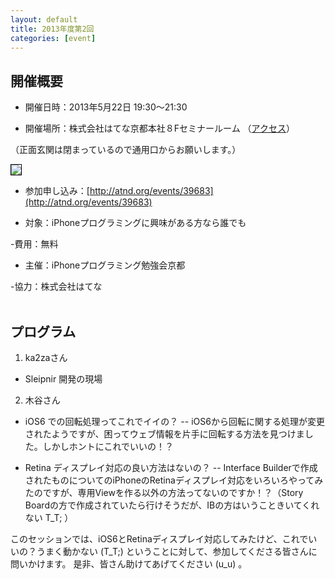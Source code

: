 ```yaml
---
layout: default
title: 2013年度第2回
categories: [event]
---
```


## 開催概要

 - 開催日時：2013年5月22日 19:30〜21:30

 - 開催場所：株式会社はてな京都本社８Fセミナールーム （[アクセス](http://www.hatena.ne.jp/company/location)）

（正面玄関は閉まっているので通用口からお願いします。）

<img style='border:1px solid black' src='http://ylb.jp/hatena_entrance.png' />

 - 参加申し込み：[http://atnd.org/events/39683](http://atnd.org/events/39683) 

 - 対象：iPhoneプログラミングに興味がある方なら誰でも
 
 -費用：無料

 - 主催：iPhoneプログラミング勉強会京都
 
 -協力：株式会社はてな
<br /><br />

## プログラム

1. ka2zaさん

- Sleipnir 開発の現場

2. 木谷さん

- iOS6 での回転処理ってこれでイイの？
-- iOS6から回転に関する処理が変更されたようですが、困ってウェブ情報を片手に回転する方法を見つけました。しかしホントにこれでいいの！？

- Retina ディスプレイ対応の良い方法はないの？
-- Interface Builderで作成されたものについてのiPhoneのRetinaディスプレイ対応をいろいろやってみたのですが、専用Viewを作る以外の方法ってないのですか！？（Story Boardの方で作成されていたら行けそうだが、IBの方はいうこときいてくれない T_T; ）

このセッションでは、iOS6とRetinaディスプレイ対応してみたけど、これでいいの？うまく動かない (T_T;)
ということに対して、参加してくださる皆さんに問いかけます。
是非、皆さん助けてあげてください  (u_u) 。
